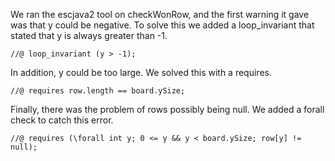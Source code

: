 We ran the escjava2 tool on checkWonRow, and the first warning it gave was that y could be negative. To solve this we added a loop_invariant that stated that y is always greater than -1.

    //@ loop_invariant (y > -1);

In addition, y could be too large. We solved this with a requires.

    //@ requires row.length == board.ySize;

Finally, there was the problem of rows possibly being null. We added a forall check to catch this error.

    //@ requires (\forall int y; 0 <= y && y < board.ySize; row[y] != null);
